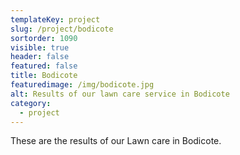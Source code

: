 ```yaml
---
templateKey: project
slug: /project/bodicote
sortorder: 1090
visible: true
header: false
featured: false
title: Bodicote
featuredimage: /img/bodicote.jpg
alt: Results of our lawn care service in Bodicote
category:
  - project
---
```


These are the results of our Lawn care in Bodicote.
